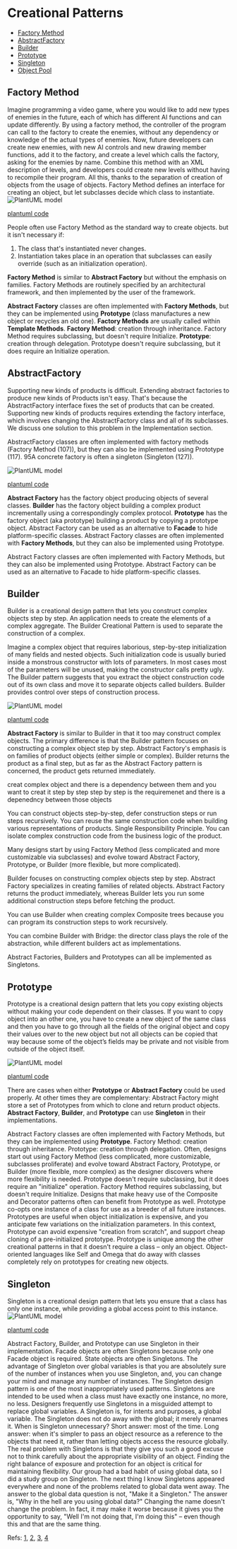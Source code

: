 # Creational Patterns
- [Factory Method](#factory-method)
- [AbstractFactory](#abstractfactory)
- [Builder](#builder)
- [Prototype](#prototype)
- [Singleton](#singleton)
- [Object Pool](#object-pool)
## Factory Method

Imagine programming a video game, where you would like to add new types of enemies in the future, each of which has different AI functions 
and can update differently. By using a factory method, the controller of the program can call to the factory to create the enemies, 
without any dependency or knowledge of the actual types of enemies.
 Now, future developers can create new enemies, with new AI controls and new drawing member functions, add it to the factory, and create a 
level which calls the factory, asking for the enemies by name. Combine this method with an XML description of levels, and developers could
 create new levels without having to recompile their program. All this, thanks to the separation of creation of objects from the usage of objects.
Factory Method defines an interface for creating an object, but let subclasses decide which class to instantiate. 
![PlantUML model](diagrams/computer_factory_method.svg)

[plantuml code](diagrams/computer_factory_method.puml)

People often use Factory Method as the standard way to create objects. but it isn't necessary if: 
1) The class that's instantiated never changes.
2) Instantiation takes place in an operation that subclasses can easily override (such as an initialization operation).

**Factory Method** is similar to **Abstract Factory** but without the emphasis on families.
Factory Methods are routinely specified by an architectural framework, and then implemented by the user of the framework.

**Abstract Factory** classes are often implemented with **Factory Methods**, but they can be implemented using **Prototype** (class manufactures a new object or recycles an old one).
**Factory Methods** are usually called within **Template Methods**.
**Factory Method**: creation through inheritance. Factory Method requires subclassing, but doesn't require Initialize.
**Prototype**: creation through delegation. Prototype doesn't require subclassing, but it does require an Initialize operation.




## AbstractFactory
Supporting new kinds of products is difficult. Extending abstract factories to
produce new kinds of Products isn't easy. That's because the AbstractFactory
interface fixes the set of products that can be created. Supporting new kinds of
products requires extending the factory interface, which involves changing the
AbstractFactory class and all of its subclasses. We discuss one solution to this
problem in the Implementation section.

AbstractFactory classes are often implemented with factory methods (Factory Method
(107)), but they can also be implemented using Prototype (117).
95A concrete factory is often a singleton (Singleton (127)).


![PlantUML model](diagrams/abstract_factory.svg)

[plantuml code](diagrams/abstract_factory.puml)

**Abstract Factory** has the factory object producing objects of several classes. 
**Builder** has the factory object building a complex product incrementally using a correspondingly complex protocol. 
**Prototype** has the factory object (aka prototype) building a product by copying a prototype object.
Abstract Factory can be used as an alternative to **Facade** to hide platform-specific classes.
Abstract Factory classes are often implemented with **Factory Methods**, but they can also be implemented using Prototype.

Abstract Factory classes are often implemented with Factory Methods, but they can also be implemented using Prototype.
Abstract Factory can be used as an alternative to Facade to hide platform-specific classes.




## Builder
Builder is a creational design pattern that lets you construct complex objects step by step. An application needs to create the elements of a complex aggregate. The Builder Creational Pattern is used to separate the construction of a complex.

Imagine a complex object that requires laborious, step-by-step initialization of many fields and nested objects. Such initialization code is usually buried inside a monstrous constructor with lots of parameters. 
In most cases most of the parameters will be unused, making the constructor calls pretty ugly.
The Builder pattern suggests that you extract the object construction code out of its own class and move it to separate objects called builders.
Builder provides control over steps of construction process.

![PlantUML model](diagrams/pizza_builder.svg)

[plantuml code](diagrams/pizza_builder.puml)


**Abstract Factory**  is similar to Builder in that it too may construct complex objects.
The primary difference is that the Builder pattern focuses on constructing a complex
object step by step. Abstract Factory's emphasis is on families of product objects (either
simple or complex). Builder returns the product as a final step, but as far as the Abstract
Factory pattern is concerned, the product gets returned immediately.

creat complex object and there is a dependency between them and you want to creat it step by step
step by step is the requiremenet and there is a depenedncy between those objects

You can construct objects step-by-step, defer construction steps or run steps recursively.
 You can reuse the same construction code when building various representations of products.
 Single Responsibility Principle. You can isolate complex construction code from the business logic of the product.


Many designs start by using Factory Method (less complicated and more customizable via subclasses) and evolve toward Abstract Factory, Prototype, or Builder (more flexible, but more complicated).

Builder focuses on constructing complex objects step by step. Abstract Factory specializes in creating families of related objects. Abstract Factory returns the product immediately, whereas Builder lets you run some additional construction steps before fetching the product.

You can use Builder when creating complex Composite trees because you can program its construction steps to work recursively.

You can combine Builder with Bridge: the director class plays the role of the abstraction, while different builders act as implementations.

Abstract Factories, Builders and Prototypes can all be implemented as Singletons.

## Prototype
Prototype is a creational design pattern that lets you copy existing objects without making your code dependent on their classes.
If you want to copy object into an other one, you have to create a new object of the same class and then you have to go through 
all the fields of the original object and copy their values over to the new object but not all objects can be copied that way because some of the object’s fields may be private and not visible from outside of the object itself.

![PlantUML model](diagrams/bullet_prototype.svg)

[plantuml code](diagrams/bullet_prototype.puml)


There are cases when either **Prototype** or **Abstract Factory** could be used properly. At other times they are complementary:
 Abstract Factory might store a set of Prototypes from which to clone and return product objects. **Abstract Factory**, **Builder**, and **Prototype** can use **Singleton** in their implementations.

Abstract Factory classes are often implemented with Factory Methods, but they can be implemented using **Prototype**.
Factory Method: creation through inheritance. Prototype: creation through delegation.
Often, designs start out using Factory Method (less complicated, more customizable, subclasses proliferate) and evolve toward Abstract Factory, Prototype, or Builder (more flexible, more complex) as the designer discovers where more flexibility is needed.
Prototype doesn't require subclassing, but it does require an "initialize" operation. Factory Method requires subclassing, but doesn't require Initialize.
Designs that make heavy use of the Composite and Decorator patterns often can benefit from Prototype as well.
Prototype co-opts one instance of a class for use as a breeder of all future instances.
Prototypes are useful when object initialization is expensive, and you anticipate few variations on the initialization parameters. In this context, Prototype can avoid expensive "creation from scratch", and support cheap cloning of a pre-initialized prototype.
Prototype is unique among the other creational patterns in that it doesn't require a class – only an object. Object-oriented languages like Self and Omega that do away with classes completely rely on prototypes for creating new objects.


## Singleton

Singleton is a creational design pattern that lets you ensure that a class has only one instance, while providing a global access point to this instance.
![PlantUML model](diagrams/singleton.svg)

[plantuml code](diagrams/singleton.puml)

Abstract Factory, Builder, and Prototype can use Singleton in their implementation.
Facade objects are often Singletons because only one Facade object is required.
State objects are often Singletons.
The advantage of Singleton over global variables is that you are absolutely sure of the number of instances when you use Singleton, and, you can change your mind and manage any number of instances.
The Singleton design pattern is one of the most inappropriately used patterns. Singletons are intended to be used when a class must have exactly one instance, no more, no less. Designers frequently use Singletons in a misguided attempt to replace global variables. A Singleton is, for intents and purposes, a global variable. The Singleton does not do away with the global; it merely renames it.
When is Singleton unnecessary? Short answer: most of the time. Long answer: when it's simpler to pass an object resource as a reference to the objects that need it, rather than letting objects access the resource globally. The real problem with Singletons is that they give you such a good excuse not to think carefully about the appropriate visibility of an object. Finding the right balance of exposure and protection for an object is critical for maintaining flexibility.
Our group had a bad habit of using global data, so I did a study group on Singleton. The next thing I know Singletons appeared everywhere and none of the problems related to global data went away. The answer to the global data question is not, "Make it a Singleton." The answer is, "Why in the hell are you using global data?" Changing the name doesn't change the problem. In fact, it may make it worse because it gives you the opportunity to say, "Well I'm not doing that, I'm doing this" – even though this and that are the same thing.

Refs:
	[1](https://www.youtube.com/watch?v=KBkkEKNlE6I),
	[2](https://www.youtube.com/watch?v=D1CnNAszv_M&list=PLk6CEY9XxSIDZhQURp6d8Sgp-A0yKKDKV&index=6),
	[3](https://sourcemaking.com/),
	[4](https://refactoring.guru/)



